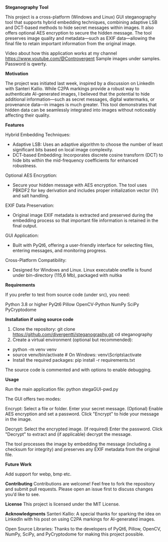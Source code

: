 **Steganography Tool**

This project is a cross-platform (Windows and Linux) GUI steganography tool that supports hybrid embedding techniques, combining adaptive LSB and DCT-based methods to hide secret messages within images. It also offers optional AES encryption to secure the hidden message. The tool preserves image quality and metadata—such as EXIF data—allowing the final file to retain important information from the original image.

Video about how this application works at my channel https://www.youtube.com/@Controvergent
Sample images under samples. Password is qwerty.

**Motivation**

The project was initiated last week, inspired by a discussion on LinkedIn with Santeri Kallio. While C2PA markings provide a robust way to authenticate AI-generated images, I believed that the potential to hide additional information—such as secret messages, digital watermarks, or provenance data—in images is much greater. This tool demonstrates that hidden data can be seamlessly integrated into images without noticeably affecting their quality.

**Features**

Hybrid Embedding Techniques: 

- Adaptive LSB: Uses an adaptive algorithm to choose the number of least significant bits based on local image complexity.
- DCT-based Embedding: Incorporates discrete cosine transform (DCT) to hide bits within the mid-frequency coefficients for enhanced robustness.

Optional AES Encryption:
- Secure your hidden message with AES encryption. The tool uses PBKDF2 for key derivation and includes proper initialization vector (IV) and salt handling.

EXIF Data Preservation:
- Original image EXIF metadata is extracted and preserved during the embedding process so that important file information is retained in the final output.

GUI Application:
- Built with PyQt6, offering a user-friendly interface for selecting files, entering messages, and monitoring progress.

Cross-Platform Compatibility:
- Designed for Windows and Linux. Linux executable onefile is found under bin-directory (115,6 Mb), packaged with nuitka

**Requirements**

If you prefer to test from source code (under src), you need:

Python 3.8 or higher
PyQt6
Pillow
OpenCV-Python
NumPy
SciPy
PyCryptodome

**Installation if using source code**

1. Clone the repository: git clone https://github.com/divergentti/steganography.git
cd steganography
2. Create a virtual environment (optional but recommended):
- python -m venv venv
- source venv/bin/activate  # On Windows: venv\Scripts\activate
- Install the required packages: pip install -r requirements.txt

The source code is commented and with options to enable debugging.

**Usage**

Run the main application file: python stegaGUI-pwd.py

The GUI offers two modes:

Encrypt:
     Select a file or folder.
     Enter your secret message.
     (Optional) Enable AES encryption and set a password.
      Click "Encrypt" to hide your message in the image.

Decrypt:
    Select the encrypted image.
    (If required) Enter the password.
    Click "Decrypt" to extract and (if applicable) decrypt the message.

The tool processes the image by embedding the message (including a checksum for integrity) and preserves any EXIF metadata from the original file.

**Future Work**

Add support for webp, bmp etc.

**Contributing**
Contributions are welcome! Feel free to fork the repository and submit pull requests. 
Please open an issue first to discuss changes you’d like to see.

**License**
This project is licensed under the MIT License.

**Acknowledgments**
Santeri Kallio: A special thanks for sparking the idea on LinkedIn with his post on using C2PA markings for AI-generated images.

Open Source Libraries: Thanks to the developers of PyQt6, Pillow, OpenCV, NumPy, SciPy, and PyCryptodome for making this project possible.
